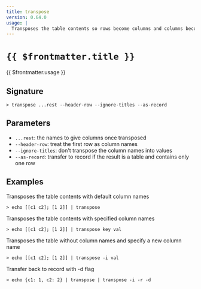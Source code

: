 ```yaml
---
title: transpose
version: 0.64.0
usage: |
  Transposes the table contents so rows become columns and columns become rows.
---
```


# <code>{{ $frontmatter.title }}</code>

<div style='white-space: pre-wrap;'>{{ $frontmatter.usage }}</div>

## Signature

```> transpose ...rest --header-row --ignore-titles --as-record```

## Parameters

 -  `...rest`: the names to give columns once transposed
 -  `--header-row`: treat the first row as column names
 -  `--ignore-titles`: don't transpose the column names into values
 -  `--as-record`: transfer to record if the result is a table and contains only one row

## Examples

Transposes the table contents with default column names
```shell
> echo [[c1 c2]; [1 2]] | transpose
```

Transposes the table contents with specified column names
```shell
> echo [[c1 c2]; [1 2]] | transpose key val
```

Transposes the table without column names and specify a new column name
```shell
> echo [[c1 c2]; [1 2]] | transpose -i val
```

Transfer back to record with -d flag
```shell
> echo {c1: 1, c2: 2} | transpose | transpose -i -r -d
```
